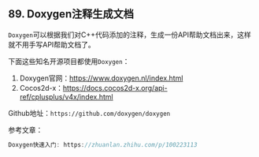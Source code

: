 ## 89. Doxygen注释生成文档

`Doxygen`可以根据我们对C++代码添加的注释，生成一份API帮助文档出来，这样就不用手写API帮助文档了。

下面这些知名开源项目都使用`Doxygen`：
1. Doxygen官网：https://www.doxygen.nl/index.html
1. Cocos2d-x：https://docs.cocos2d-x.org/api-ref/cplusplus/v4x/index.html

Github地址：`https://github.com/doxygen/doxygen`

参考文章：
```c
Doxygen快速入门: https://zhuanlan.zhihu.com/p/100223113
```